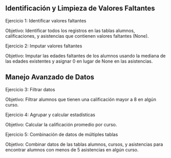 ## Identificación y Limpieza de Valores Faltantes

Ejercicio 1: Identificar valores faltantes

Objetivo: Identificar todos los registros en las tablas alumnos, calificaciones, y asistencias que contienen valores faltantes (None).

Ejercicio 2: Imputar valores faltantes

Objetivo: Imputar las edades faltantes de los alumnos usando la mediana de las edades existentes y asignar 0 en lugar de None en las asistencias.


## Manejo Avanzado de Datos

Ejercicio 3: Filtrar datos

Objetivo: Filtrar alumnos que tienen una calificación mayor a 8 en algún curso.

Ejercicio 4: Agrupar y calcular estadísticas

Objetivo: Calcular la calificación promedio por curso.

Ejercicio 5: Combinación de datos de múltiples tablas

Objetivo: Combinar datos de las tablas alumnos, cursos, y asistencias para encontrar alumnos con menos de 5 asistencias en algún curso.








